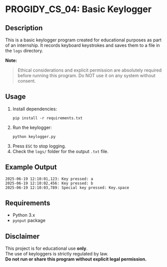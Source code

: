 # PROGIDY_CS_04: Basic Keylogger

## Description
This is a basic keylogger program created for educational purposes as part of an internship. It records keyboard keystrokes and saves them to a file in the `logs` directory.

**Note:**  
> Ethical considerations and explicit permission are absolutely required before running this program. Do NOT use it on any system without consent.

## Usage

1. Install dependencies:
    ```
    pip install -r requirements.txt
    ```
2. Run the keylogger:
    ```
    python keylogger.py
    ```
3. Press `ESC` to stop logging.
4. Check the `logs/` folder for the output `.txt` file.

## Example Output

```
2025-06-19 12:10:01,123: Key pressed: a
2025-06-19 12:10:02,456: Key pressed: b
2025-06-19 12:10:03,789: Special key pressed: Key.space
```

## Requirements

- Python 3.x
- `pynput` package

## Disclaimer

This project is for educational use **only**.  
The use of keyloggers is strictly regulated by law.  
**Do not run or share this program without explicit legal permission.**
